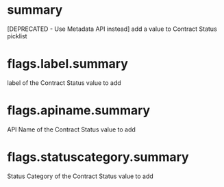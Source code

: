 # summary

[DEPRECATED - Use Metadata API instead] add a value to Contract Status picklist

# flags.label.summary

label of the Contract Status value to add

# flags.apiname.summary

API Name of the Contract Status value to add

# flags.statuscategory.summary

Status Category of the Contract Status value to add

